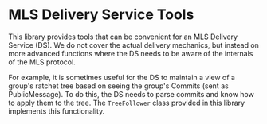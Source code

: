 # MLS Delivery Service Tools

This library provides tools that can be convenient for an MLS Delivery Service
(DS). We do not cover the actual delivery mechanics, but instead on more
advanced functions where the DS needs to be aware of the internals of the MLS
protocol.

For example, it is sometimes useful for the DS to maintain a view of a group's
ratchet tree based on seeing the group's Commits (sent as PublicMessage).  To do
this, the DS needs to parse commits and know how to apply them to the tree.
The `TreeFollower` class provided in this library implements this functionality.
